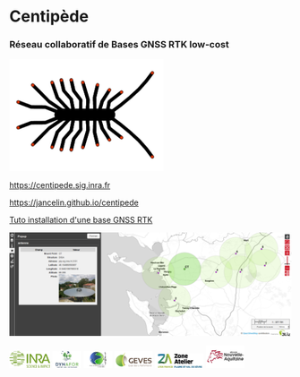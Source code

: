 # Centipède

### Réseau collaboratif de Bases GNSS RTK low-cost

<img src="docs/images/centipede.jpg" height="200">

https://centipede.sig.inra.fr

https://jancelin.github.io/centipede

[Tuto installation d'une base GNSS RTK](https://github.com/jancelin/centipede/blob/master/tuto/note.md)

<img src="docs/images/rtkmap1.png">

<img src="docs/images/inra.png" height="30"> <img src="docs/images/dynafor.jpg" height="30"> <img src="docs/images/lienss.png" height="30"> <img src="docs/images/geves.png" height="30"> <img src="docs/images/ZA.jpg" height="25"> <img src="docs/images/region.jpg" height="40">





